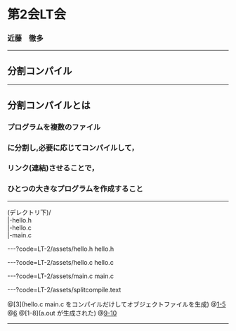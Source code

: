 # 第2会LT会
### 近藤　徹多

---

## 分割コンパイル

---
## 分割コンパイルとは <br>
### プログラムを複数のファイル<br>
### に分割し,必要に応じてコンパイルして， <br>
### リンク(連結)させることで，<br>
### ひとつの大きなプログラムを作成すること <br>

---
 
(デレクトリ下)/ <br>
|-hello.h <br>
|-hello.c <br>
|-main.c

---?code=LT-2/assets/hello.h
hello.h

---?code=LT-2/assets/hello.c
hello.c

---?code=LT-2/assets/main.c
main.c

---?code=LT-2/assets/splitcompile.text

@[3](hello.c main.c をコンパイルだけしてオブジェクトファイルを生成)
@[1-5](オブジェクトファイルが生成された)
@[6](オブジェクトファイルをリンクして,a.outを生成)
@[1-8](a.out が生成された)
@[9-10](ちゃんと実行できます)

---
